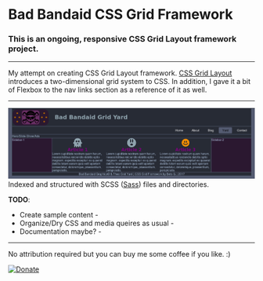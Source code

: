 # Bad Bandaid CSS Grid Framework

### This is an ongoing, responsive CSS Grid Layout framework project.
***
My attempt on creating CSS Grid Layout framework.  [CSS Grid Layout](https://developer.mozilla.org/en-US/docs/Web/CSS/CSS_Grid_Layout/Basic_Concepts_of_Grid_Layout) introduces a two-dimensional grid system to CSS. In addition, I gave it a bit of Flexbox to the nav links section as a reference of it as well.
***
![Framework Snapshot](preview.png  "Thee Grid Yard Framework")
Indexed and structured with SCSS ([Sass](http://sass-lang.com/)) files and directories.

**TODO**:
- Create sample content -
- Organize/Dry CSS and media queires as usual -
- Documentation maybe? -

***
No attribution required but you can buy me some coffee if you like. :)

[![Donate](https://img.shields.io/badge/Donate-PayPal-green.svg)](https://www.paypal.com/cgi-bin/webscr?cmd=_s-xclick&hosted_button_id=9KNEYLQQ2NNEE)
